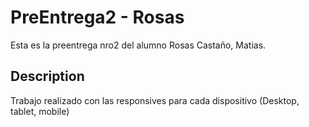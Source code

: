 # PreEntrega2 - Rosas
Esta es la preentrega nro2 del alumno Rosas Castaño, Matias.
## Description
Trabajo realizado con las responsives para cada dispositivo (Desktop, tablet, mobile)
